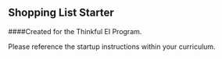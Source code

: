 ## Shopping List Starter

####Created for the Thinkful EI Program.

Please reference the startup instructions within your curriculum.